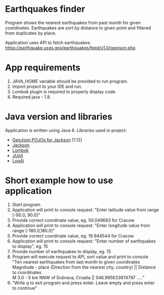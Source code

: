 # Earthquakes finder

Program shows the nearest earthquakes from past month for given coordinates.
Earthquakes are sort by distance to given point and filtered from duplicates by place.

Application uses API to fetch earthquakes:
https://earthquake.usgs.gov/earthquakes/feed/v1.0/geojson.php

# App requirements
1. JAVA_HOME variable should be provided to run program.
2. Import project to your IDE and run.
3. Lombok plugin is required to properly display code.
4. Required java - 1.8.

# Java version and libraries 
Application is written using Java 8.
Libraries used in project:
- [GeoJson POJOs for Jackson](https://github.com/opendatalab-de/geojson-jackson) [1.12]
- [Jackson](https://github.com/FasterXML/jackson)
- [Lombok](https://github.com/rzwitserloot/lombok)
- [JUnit](https://junit.org/junit4/)
- [Log4j](https://logging.apache.org/log4j/2.x/)



# Short example how to use application
1. Start program
2. Application will print to console request:
"Enter latitude value from range [-90.0, 90.0]"
3. Provide correct coordinate value, eg. 50.049683 for Cracow
4. Application will print to console request: 
"Enter longitude value from range [-180.0,180.0]"
5. Provide correct coordinate value, eg. 19.944544 for Cracow
6. Application will print to console request: 
"Enter number of earthquakes to display", eg. 15
7. Provide number of earthquakes to display, eg. 15
8. Program will execute request to API, sort value and print to console <br>
"Ten nearest earthquakes from last month to given coordinates <br>
Magnitude - place (Direction from the nearest city, country) || Distance to coordinates <br>
M 3.0 - 5 km NNW of Dubrava, Croatia || 546.995633974797
....."
9. "Write q to exit program and press enter. Leave empty and press enter to continue"


